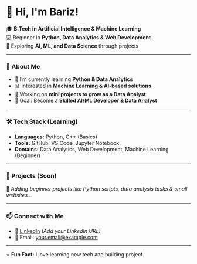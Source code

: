 # 👋 Hi, I'm Bariz!

🎓 **B.Tech in Artificial Intelligence & Machine Learning**  
💻 Beginner in **Python, Data Analytics & Web Development**  
🚀 Exploring **AI, ML, and Data Science** through projects  

---

### 📌 About Me
- 🌱 I’m currently learning **Python & Data Analytics**  
- 📊 Interested in **Machine Learning & AI-based solutions**  
- 🔭 Working on **mini projects to grow as a Data Analyst**  
- 🎯 Goal: Become a **Skilled AI/ML Developer & Data Analyst**  

---

### 🛠 Tech Stack (Learning)
- **Languages:** Python, C++ (Basics)  
- **Tools:** GitHub, VS Code, Jupyter Notebook  
- **Domains:** Data Analytics, Web Development, Machine Learning (Beginner)  

---

### 📂 Projects (Soon)
🚧 *Adding beginner projects like Python scripts, data analysis tasks & small websites...*  

---

### 📫 Connect with Me
- 🔗 [LinkedIn](https://linkedin.com/) _(Add your LinkedIn URL)_  
- 📧 Email: your.email@example.com  

---

⭐ **Fun Fact:** I love learning new tech and building project
